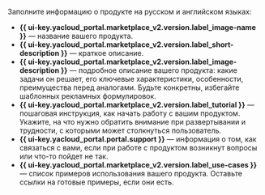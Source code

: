 Заполните информацию о продукте на русском и английском языках:

* **{{ ui-key.yacloud_portal.marketplace_v2.version.label_image-name }}** — название вашего продукта.
* **{{ ui-key.yacloud_portal.marketplace_v2.version.label_short-description }}** — краткое описание.
* **{{ ui-key.yacloud_portal.marketplace_v2.version.label_image-description }}** — подробное описание вашего продукта: какие задачи он решает, его ключевые характеристики, особенности, преимущества перед аналогами. Будьте конкретны, избегайте шаблонных рекламных формулировок.
* **{{ ui-key.yacloud_portal.marketplace_v2.version.label_tutorial }}** — пошаговая инструкция, как начать работу с вашим продуктом. Укажите, на что нужно обратить внимание при развертывании и трудности, с которыми может столкнуться пользователь.
* **{{ ui-key.yacloud_portal.portal.support }}** — информация о том, как связаться с вами, если при работе с продуктом возникнут вопросы или что-то пойдет не так.
* **{{ ui-key.yacloud_portal.marketplace_v2.version.label_use-cases }}** — список примеров использования вашего продукта. Оставьте ссылки на готовые примеры, если они есть.